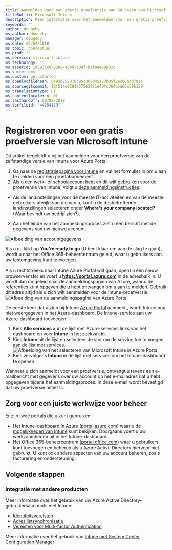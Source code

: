 ```yaml
---
title: Aanmelden voor een gratis proefversie van 30 dagen van Microsoft Intune
titleSuffix: Microsoft Intune
description: Meer informatie over het aanmelden voor een gratis proefversie van 30 dagen van Microsoft Intune.
keywords: ''
author: dougeby
ms.author: dougeby
manager: dougeby
ms.date: 03/04/2018
ms.topic: conceptual
ms.prod: ''
ms.service: microsoft-intune
ms.technology: ''
ms.assetid: 195931c0-8208-43bd-b0af-b1f8e469a32c
ms.suite: ems
ms.custom: get-started
ms.openlocfilehash: 6492b757376c95c366d45a63b05f2ec60bdd791b
ms.sourcegitcommit: 18f51ae8291b57562921e40fc364a5a60a59b139
ms.translationtype: HT
ms.contentlocale: nl-NL
ms.lasthandoff: 09/09/2018
ms.locfileid: "44254119"
---
```

# <a name="sign-up-for-a-microsoft-intune-free-trial"></a>Registreren voor een gratis proefversie van Microsoft Intune


Dit artikel begeleidt u bij het aanmelden voor een proefversie van de zelfstandige versie van Intune voor Azure Portal.

1. Ga naar de [registratiepagina voor Intune](https://portal.office.com/Signup/Signup.aspx?OfferId=40BE278A-DFD1-470a-9EF7-9F2596EA7FF9&dl=INTUNE_A&ali=1#0%20) en vul het formulier in om u aan te melden voor een proefabonnement.
2. Als u een werk- of schoolaccount hebt en dit wilt gebruiken voor de proefversie van Intune, volgt u [deze aanmeldingsinstructies](/intune/account-sign-up).

* Als de landinstellingen voor de meeste IT-activiteiten en van de meeste gebruikers afwijkt van die van u, kunt u de desbetreffende landinstellingen selecteren onder **Where's your company located?** (Waar bevindt uw bedrijf zich?).

2. Aan het einde van het aanmeldingsproces ziet u een bericht met de gegevens van uw nieuwe account. <br/> 

![Afbeelding van accountgegevens](./media/2-end-of-sign-up-process.png) <br/>

Als u nu klikt op **You're ready to go** (U bent klaar om aan de slag te gaan), wordt u naar het Office 365-beheercentrum geleid, waar u gebruikers aan uw testomgeving kunt toevoegen. <br/><br/>Als u rechtstreeks naar Intune Azure Portal wilt gaan, opent u een nieuw browservenster en voert u **https://portal.azure.com** in de adresbalk in. U wordt dan omgeleid naar de aanmeldingspagina van Azure, waar u de referenties kunt opgeven die u hebt ontvangen om u aan te melden. Gebruik dit adres altijd als u zich wilt aanmelden voor de Intune-proefversie. <br/> ![Afbeelding van de aanmeldingspagina van Azure Portal](./media/azure-portal-signin.png)

De eerste keer dat u zich bij Intune [Azure Portal](https://portal.azure.com) aanmeldt, wordt Intune nog niet weergegeven in het Azure-dashboard. De Intune-service aan uw Azure-dashboard toevoegen:
1. Kies **Alle services >** in de lijst met Azure-services links van het dashboard en voer **Intune** in het zoekvak in.
2. Kies **Intune** uit de lijst en selecteer de ster om de service toe te voegen aan de lijst met services.<br/> ![Afbeelding van het selecteren van Microsoft Intune in Azure Portal](./media/azure-add-intune1.png)
3. Kies vervolgens **Intune** in de lijst met services om het Intune-dashboard te openen.

Wanneer u zich aanmeldt voor een proefversie, ontvangt u tevens een e-mailbericht met gegevens over uw account op het e-mailadres dat u hebt opgegeven tijdens het aanmeldingsproces. In deze e-mail wordt bevestigd dat uw proefversie actief is.

## <a name="keeping-the-admin-experiences-straight"></a>Zorg voor een juiste werkwijze voor beheer

Er zijn twee portals die u kunt gebruiken:
- Het Intune-dashboard in Azure ([portal.azure.com](https://portal.azure.com)) waar u de [mogelijkheden van Intune](what-is-intune.md) kunt bekijken. Doorgaans voert u uw werkzaamheden uit in het Intune-dashboard.
- Het Office 365-beheercentrum ([portal.office.com](https://portal.office.com)) waar u gebruikers kunt toevoegen en beheren als u Azure Active Directory hiervoor niet gebruikt. U kunt ook andere aspecten van uw account beheren, zoals facturering en ondersteuning.

## <a name="next-steps"></a>Volgende stappen

### <a name="integration-with-other-products"></a>Integratie met andere producten
Meer informatie over het gebruik van uw Azure Active Directory-gebruikersaccounts met Intune:
- [Identiteitsvereisten](https://docs.microsoft.com/active-directory/active-directory-hybrid-identity-design-considerations-overview#design-considerations-overview)
- [Adreslijstsynchronisatie](https://docs.microsoft.com/active-directory/active-directory-hybrid-identity-design-considerations-directory-sync-requirements)
- [Vereisten voor Multi-factor Authentication](https://docs.microsoft.com/active-directory/active-directory-hybrid-identity-design-considerations-multifactor-auth-requirements)

Meer informatie over het gebruik van [Intune met System Center Configuration Manager](https://docs.microsoft.com/sccm/mdm/understand/hybrid-mobile-device-management)
